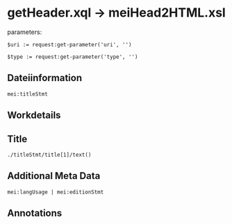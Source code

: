 # getHeader.xql -> meiHead2HTML.xsl
parameters:
```
$uri := request:get-parameter('uri', '')

$type := request:get-parameter('type', '')
```
## Dateiinformation
```
mei:titleStmt
```
## Workdetails
## Title
```
./titleStmt/title[1]/text()
```
## Additional Meta Data
```
mei:langUsage | mei:editionStmt
```
## Annotations

